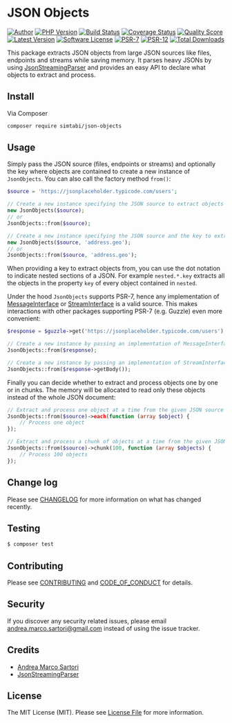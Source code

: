 # JSON Objects

[![Author][ico-author]][link-author]
[![PHP Version][ico-php]][link-php]
[![Build Status][ico-actions]][link-actions]
[![Coverage Status][ico-scrutinizer]][link-scrutinizer]
[![Quality Score][ico-code-quality]][link-code-quality]
[![Latest Version][ico-version]][link-packagist]
[![Software License][ico-license]](LICENSE.md)
[![PSR-7][ico-psr7]][link-psr7]
[![PSR-12][ico-psr12]][link-psr12]
[![Total Downloads][ico-downloads]][link-downloads]

This package extracts JSON objects from large JSON sources like files, endpoints and streams while saving memory. It parses heavy JSONs by using [JsonStreamingParser][link-jsonstreamingparser] and provides an easy API to declare what objects to extract and process.

## Install

Via Composer

``` bash
composer require simtabi/json-objects
```

## Usage

Simply pass the JSON source (files, endpoints or streams) and optionally the key where objects are contained to create a new instance of `JsonObjects`. You can also call the factory method `from()`:

``` php
$source = 'https://jsonplaceholder.typicode.com/users';

// Create a new instance specifying the JSON source to extract objects from
new JsonObjects($source);
// or
JsonObjects::from($source);

// Create a new instance specifying the JSON source and the key to extract objects from
new JsonObjects($source, 'address.geo');
// or
JsonObjects::from($source, 'address.geo');
```

When providing a key to extract objects from, you can use the dot notation to indicate nested sections of a JSON. For example `nested.*.key` extracts all the objects in the property `key` of every object contained in `nested`.

Under the hood `JsonObjects` supports PSR-7, hence any implementation of [MessageInterface][link-message-interface] or [StreamInterface][link-stream-interface] is a valid source. This makes interactions with other packages supporting PSR-7 (e.g. Guzzle) even more convenient:

``` php
$response = $guzzle->get('https://jsonplaceholder.typicode.com/users');

// Create a new instance by passing an implementation of MessageInterface
JsonObjects::from($response);

// Create a new instance by passing an implementation of StreamInterface
JsonObjects::from($response->getBody());
```

Finally you can decide whether to extract and process objects one by one or in chunks. The memory will be allocated to read only these objects instead of the whole JSON document:

``` php
// Extract and process one object at a time from the given JSON source
JsonObjects::from($source)->each(function (array $object) {
    // Process one object
});

// Extract and process a chunk of objects at a time from the given JSON source
JsonObjects::from($source)->chunk(100, function (array $objects) {
    // Process 100 objects
});
```

## Change log

Please see [CHANGELOG](CHANGELOG.md) for more information on what has changed recently.

## Testing

``` bash
$ composer test
```

## Contributing

Please see [CONTRIBUTING](CONTRIBUTING.md) and [CODE_OF_CONDUCT](CODE_OF_CONDUCT.md) for details.

## Security

If you discover any security related issues, please email andrea.marco.sartori@gmail.com instead of using the issue tracker.

## Credits

- [Andrea Marco Sartori][link-author]
- [JsonStreamingParser][link-jsonstreamingparser]

## License

The MIT License (MIT). Please see [License File](LICENSE.md) for more information.

[ico-author]: https://img.shields.io/static/v1?label=author&message=cerbero90&color=50ABF1&logo=twitter&style=flat-square
[ico-php]: https://img.shields.io/packagist/php-v/cerbero/json-objects?color=%234F5B93&logo=php&style=flat-square
[ico-version]: https://img.shields.io/packagist/v/cerbero/json-objects.svg?label=version&style=flat-square
[ico-actions]: https://img.shields.io/github/workflow/status/cerbero90/json-objects/build?style=flat-square&logo=github
[ico-license]: https://img.shields.io/badge/license-MIT-brightgreen.svg?style=flat-square
[ico-psr7]: https://img.shields.io/static/v1?label=compliance&message=PSR-7&color=blue&style=flat-square
[ico-psr12]: https://img.shields.io/static/v1?label=compliance&message=PSR-12&color=blue&style=flat-square
[ico-scrutinizer]: https://img.shields.io/scrutinizer/coverage/g/cerbero90/json-objects.svg?style=flat-square&logo=scrutinizer
[ico-code-quality]: https://img.shields.io/scrutinizer/g/cerbero90/json-objects.svg?style=flat-square&logo=scrutinizer
[ico-downloads]: https://img.shields.io/packagist/dt/cerbero/json-objects.svg?style=flat-square

[link-author]: https://twitter.com/cerbero90
[link-php]: https://www.php.net
[link-packagist]: https://packagist.org/packages/cerbero/json-objects
[link-actions]: https://github.com/cerbero90/json-objects/actions?query=workflow%3Abuild
[link-psr7]: https://www.php-fig.org/psr/psr-7/
[link-psr12]: https://www.php-fig.org/psr/psr-12/
[link-scrutinizer]: https://scrutinizer-ci.com/g/cerbero90/json-objects/code-structure
[link-code-quality]: https://scrutinizer-ci.com/g/cerbero90/json-objects
[link-downloads]: https://packagist.org/packages/cerbero/json-objects
[link-jsonstreamingparser]: https://github.com/salsify/jsonstreamingparser
[link-message-interface]: https://github.com/php-fig/http-message/blob/master/src/MessageInterface.php
[link-stream-interface]: https://github.com/php-fig/http-message/blob/master/src/StreamInterface.php
[link-contributors]: ../../contributors
